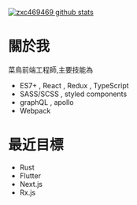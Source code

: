 [![zxc469469 github stats](https://github-readme-stats.vercel.app/api?username=zxc469469&show_icons=true&theme=dracula)](https://github.com/anuraghazra/github-readme-stats)

# 關於我
菜鳥前端工程師,主要技能為 
- ES7+ , React , Redux , TypeScript
- SASS/SCSS , styled components
- graphQL , apollo
- Webpack

# 最近目標
- Rust
- Flutter
- Next.js
- Rx.js

